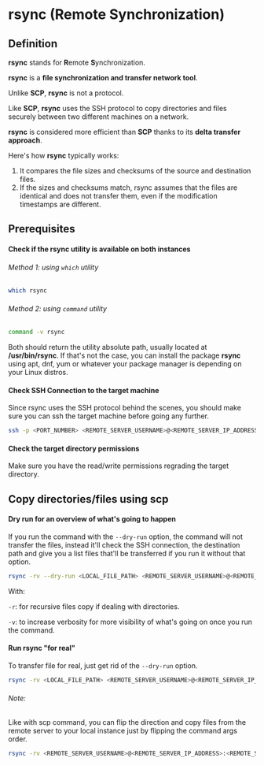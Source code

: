 # rsync (Remote Synchronization)

## Definition
**rsync** stands for **R**emote **S**ynchronization.

**rsync** is a **file synchronization and transfer network tool**.

Unlike **SCP**, **rsync** is not a protocol.

Like **SCP**,
**rsync** uses the SSH protocol to copy directories and files securely between two different machines on a network.

**rsync** is considered more efficient than **SCP** thanks to its **delta transfer approach**. 

Here's how **rsync** typically works:

1. It compares the file sizes and checksums of the source and destination files.
2. If the sizes and checksums match, rsync assumes that the files are identical and does not transfer them, even if the modification timestamps are different.

## Prerequisites

#### Check if the rsync utility is available on both instances

###### Method 1: using `which` utility
```bash 
which rsync
```
###### Method 2: using `command` utility
```bash 
command -v rsync
```
Both should return the utility absolute path, usually located at **/usr/bin/rsync**.
If that's not the case, you can install the package **rsync** using apt, dnf,
yum or whatever your package manager is depending on your Linux distros. 

#### Check SSH Connection to the target machine
Since rsync uses the SSH protocol behind the scenes,
you should make sure you can ssh the target machine before going any further.
```bash
ssh -p <PORT_NUMBER> <REMOTE_SERVER_USERNAME>@<REMOTE_SERVER_IP_ADDRESS>
```

#### Check the target directory permissions
Make sure you have the read/write permissions regrading the target directory.

## Copy directories/files using scp

#### Dry run for an overview of what's going to happen
If you run the command with the `--dry-run` option, the command will not transfer the files,
instead it'll check the SSH connection,
the destination path and give you a list files that'll be transferred if you run it without that option.
```bash
rsync -rv --dry-run <LOCAL_FILE_PATH> <REMOTE_SERVER_USERNAME>@<REMOTE_SERVER_IP_ADDRESS>:<REMOTE_SERVER_DIRECTORY_PATH> 
```

With:

`-r`: for recursive files copy if dealing with directories.

`-v`: to increase verbosity for more visibility of what's going on once you run the command.

#### Run rsync "for real"
To transfer file for real, just get rid of the `--dry-run` option.

```bash
rsync -rv <LOCAL_FILE_PATH> <REMOTE_SERVER_USERNAME>@<REMOTE_SERVER_IP_ADDRESS>:<REMOTE_SERVER_DIRECTORY_PATH> 
```

###### Note:
Like with scp command,
you can flip the direction
and copy files from the remote server to your local instance just by flipping the command args order.

```bash
rsync -rv <REMOTE_SERVER_USERNAME>@<REMOTE_SERVER_IP_ADDRESS>:<REMOTE_SERVER_DIRECTORY_PATH> <LOCAL_FILE_PATH>
```